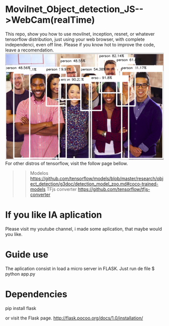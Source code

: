 # Movilnet_Object_detection_JS-->WebCam(realTime)
This repo, show you how to use movilnet, inception, resnet, or whatever tensorflow distribution, just using your web browser, with complete independenci, even off line. Please if you know hot to improve the code, leave a recomendation. 
![alt text](https://github.com/DavidCastilloAlvarado/Movilnet_Object_detection_JS/raw/master/static/person3_.png)
For other distros of tensorflow, visit the follow page bellow. 
>> Modelos
https://github.com/tensorflow/models/blob/master/research/object_detection/g3doc/detection_model_zoo.md#coco-trained-models
>> TFjs converter
https://github.com/tensorflow/tfjs-converter

# If you like IA aplication
Please visit my youtube channel, i made some aplication, that maybe would you like. 

# Guide use
The aplication consist in load a micro server in FLASK.
Just run de file
$ python app.py

# Dependencies
pip install flask

or visit the Flask page.
http://flask.pocoo.org/docs/1.0/installation/
